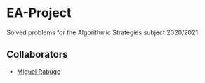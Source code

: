 # EA-Project
Solved problems for the Algorithmic Strategies subject 2020/2021

## Collaborators
  - [Miguel Rabuge](https://github.com/MikeLrUC)
